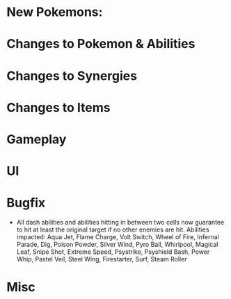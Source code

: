 # New Pokemons:

# Changes to Pokemon & Abilities

# Changes to Synergies

# Changes to Items

# Gameplay

# UI

# Bugfix

- All dash abilities and abilities hitting in between two cells now guarantee to hit at least the original target if no other enemies are hit. Abilities impacted: Aqua Jet, Flame Charge, Volt Switch, Wheel of Fire, Infernal Parade, Dig, Poison Powder, Silver Wind, Pyro Ball, Whirlpool, Magical Leaf, Snipe Shot, Extreme Speed, Psystrike, Psyshield Bash, Power Whip, Pastel Veil, Steel Wing, Firestarter, Surf, Steam Roller

# Misc
